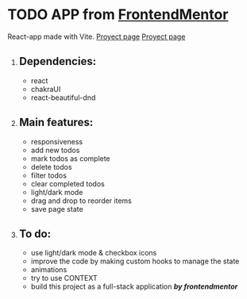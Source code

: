 # TODO APP from [FrontendMentor](https://www.frontendmentor.io/challenges/todo-app-Su1_KokOW)

React-app made with Vite.
<a href="https://www.google.com/" target="_blank">Proyect page</a>
[Proyect page](https://frontendmentor-todoapp.netlify.app/)

1. ## Dependencies:
   - react
   - chakraUI
   - react-beautiful-dnd
2. ## Main features:
   - responsiveness
   - add new todos
   - mark todos as complete
   - delete todos
   - filter todos
   - clear completed todos
   - light/dark mode
   - drag and drop to reorder items
   - save page state

3. ## To do:
   - use light/dark mode  & checkbox icons
   - improve the code by making custom hooks to manage the state
   - animations
   - try to use CONTEXT
   - build this project as a full-stack application **_by frontendmentor_**
